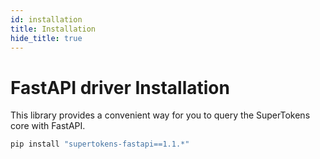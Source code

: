 ```yaml
---
id: installation
title: Installation
hide_title: true
---
```


# FastAPI driver Installation

This library provides a convenient way for you to query the SuperTokens core with FastAPI.

```bash
pip install "supertokens-fastapi==1.1.*"
```
